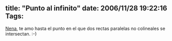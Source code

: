 title: "Punto al infinito"
date: 2006/11/28 19:22:16
Tags:
---
<a target="_blank" href="http://raquelhernandez.net/">Nena</a>, te amo hasta el punto en el que dos rectas paralelas no colineales se intersectan. :-)
